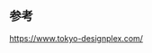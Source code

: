 ## 参考

<a href="https://www.tokyo-designplex.com/" target="_blank">https://www.tokyo-designplex.com/</a>

